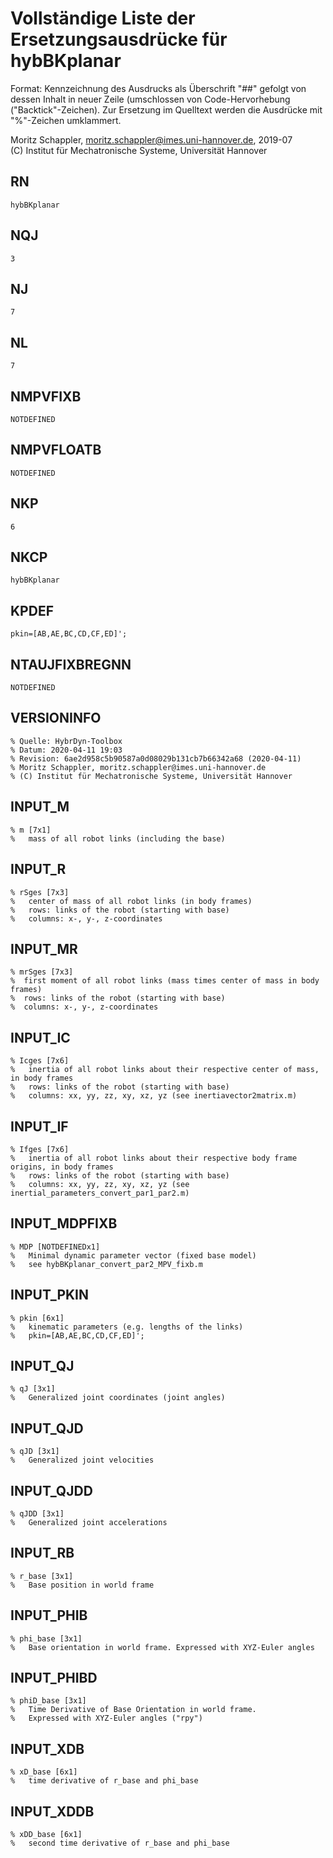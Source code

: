 # Vollständige Liste der Ersetzungsausdrücke für hybBKplanar
Format: Kennzeichnung des Ausdrucks als Überschrift "##" gefolgt von dessen Inhalt in neuer Zeile (umschlossen von Code-Hervorhebung ("Backtick"-Zeichen).
Zur Ersetzung im Quelltext werden die Ausdrücke mit "%"-Zeichen umklammert.

Moritz Schappler, moritz.schappler@imes.uni-hannover.de, 2019-07  
(C) Institut für Mechatronische Systeme, Universität Hannover

## RN

```
hybBKplanar
```

## NQJ

```
3
```

## NJ

```
7
```

## NL

```
7
```

## NMPVFIXB

```
NOTDEFINED
```

## NMPVFLOATB

```
NOTDEFINED
```

## NKP

```
6
```

## NKCP

```
hybBKplanar
```

## KPDEF

```
pkin=[AB,AE,BC,CD,CF,ED]';
```

## NTAUJFIXBREGNN

```
NOTDEFINED
```

## VERSIONINFO

```
% Quelle: HybrDyn-Toolbox
% Datum: 2020-04-11 19:03
% Revision: 6ae2d958c5b90587a0d08029b131cb7b66342a68 (2020-04-11)
% Moritz Schappler, moritz.schappler@imes.uni-hannover.de
% (C) Institut für Mechatronische Systeme, Universität Hannover
```

## INPUT_M

```
% m [7x1]
%   mass of all robot links (including the base)
```

## INPUT_R

```
% rSges [7x3]
%   center of mass of all robot links (in body frames)
%   rows: links of the robot (starting with base)
%   columns: x-, y-, z-coordinates
```

## INPUT_MR

```
% mrSges [7x3]
%  first moment of all robot links (mass times center of mass in body frames)
%  rows: links of the robot (starting with base)
%  columns: x-, y-, z-coordinates
```

## INPUT_IC

```
% Icges [7x6]
%   inertia of all robot links about their respective center of mass, in body frames
%   rows: links of the robot (starting with base)
%   columns: xx, yy, zz, xy, xz, yz (see inertiavector2matrix.m)
```

## INPUT_IF

```
% Ifges [7x6]
%   inertia of all robot links about their respective body frame origins, in body frames
%   rows: links of the robot (starting with base)
%   columns: xx, yy, zz, xy, xz, yz (see inertial_parameters_convert_par1_par2.m)
```

## INPUT_MDPFIXB

```
% MDP [NOTDEFINEDx1]
%   Minimal dynamic parameter vector (fixed base model)
%   see hybBKplanar_convert_par2_MPV_fixb.m
```

## INPUT_PKIN

```
% pkin [6x1]
%   kinematic parameters (e.g. lengths of the links)
%   pkin=[AB,AE,BC,CD,CF,ED]';
```

## INPUT_QJ

```
% qJ [3x1]
%   Generalized joint coordinates (joint angles)
```

## INPUT_QJD

```
% qJD [3x1]
%   Generalized joint velocities
```

## INPUT_QJDD

```
% qJDD [3x1]
%   Generalized joint accelerations
```

## INPUT_RB

```
% r_base [3x1]
%   Base position in world frame
```

## INPUT_PHIB

```
% phi_base [3x1]
%   Base orientation in world frame. Expressed with XYZ-Euler angles
```

## INPUT_PHIBD

```
% phiD_base [3x1]
%   Time Derivative of Base Orientation in world frame.
%   Expressed with XYZ-Euler angles ("rpy")
```

## INPUT_XDB

```
% xD_base [6x1]
%   time derivative of r_base and phi_base
```

## INPUT_XDDB

```
% xDD_base [6x1]
%   second time derivative of r_base and phi_base
```

